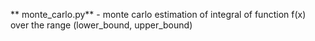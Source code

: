 ** monte_carlo.py** - monte carlo estimation of integral of function f(x) over the range (lower_bound, upper_bound)
